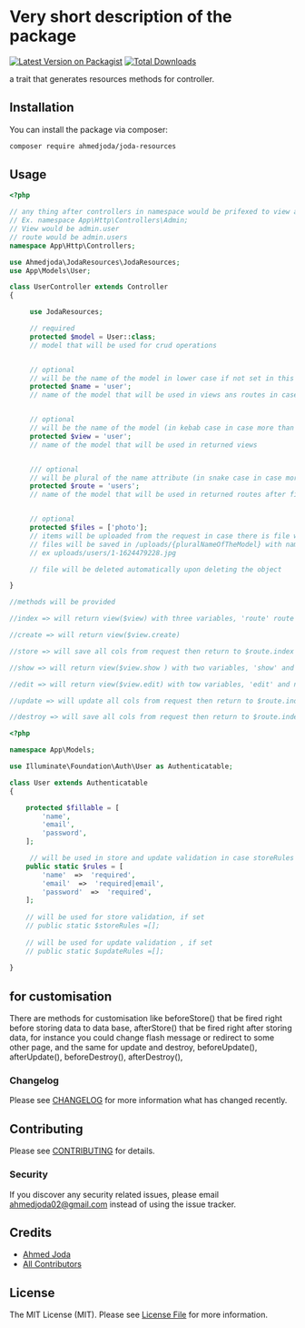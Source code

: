 # Very short description of the package

[![Latest Version on Packagist](https://img.shields.io/packagist/v/ahmedjoda/joda-resources.svg?style=flat-square)](https://packagist.org/packages/ahmedjoda/joda-resources)
[![Total Downloads](https://img.shields.io/packagist/dt/ahmedjoda/joda-resources.svg?style=flat-square)](https://packagist.org/packages/ahmedjoda/joda-resources)


a trait that generates resources methods for controller.

## Installation

You can install the package via composer:

```bash
composer require ahmedjoda/joda-resources
```

## Usage

```php
<?php

// any thing after controllers in namespace would be prifexed to view and route
// Ex. namespace App\Http\Controllers\Admin;
// View would be admin.user
// route would be admin.users
namespace App\Http\Controllers;

use Ahmedjoda\JodaResources\JodaResources;
use App\Models\User;

class UserController extends Controller
{

     use JodaResources;

     // required
     protected $model = User::class;
     // model that will be used for crud operations


     // optional
     // will be the name of the model in lower case if not set in this example 'user'
     protected $name = 'user';
     // name of the model that will be used in views ans routes in case there are not set


     // optional
     // will be the name of the model (in kebab case in case more than one word) if not set in this example 'user'
     protected $view = 'user';
     // name of the model that will be used in returned views


     /// optional
     // will be plural of the name attribute (in snake case in case more than one word) if not set in this example 'users'
     protected $route = 'users';
     // name of the model that will be used in returned routes after finishing the operation


     // optional
     protected $files = ['photo'];
     // items will be uploaded from the request in case there is file with the same name
     // files will be saved in /uploads/{pluralNameOfTheModel} with name {user_id}-{time}.{ext}
     // ex uploads/users/1-1624479228.jpg

     // file will be deleted automatically upon deleting the object

}

//methods will be provided

//index => will return view($view) with three variables, 'route' route of the resource to be used in actions, 'index' (all users) and plural name of the model in this example 'users' you can use either of them

//create => will return view($view.create)

//store => will save all cols from request then return to $route.index

//show => will return view($view.show ) with two variables, 'show' and name of the model in this example 'user' you can use either of them

//edit => will return view($view.edit) with tow variables, 'edit' and name of the model in this example 'user' you can use either of them

//update => will update all cols from request then return to $route.index

//destroy => will save all cols from request then return to $route.index
```

```php
<?php

namespace App\Models;

use Illuminate\Foundation\Auth\User as Authenticatable;

class User extends Authenticatable
{

    protected $fillable = [
        'name',
        'email',
        'password',
    ];

     // will be used in store and update validation in case storeRules or updateRules are not set
    public static $rules = [
        'name'  =>  'required',
        'email'  =>  'required|email',
        'password'  =>  'required',
    ];
    
    // will be used for store validation, if set
    // public static $storeRules =[];
    
    // will be used for update validation , if set
    // public static $updateRules =[];
    
}
```

## for customisation

There are methods for customisation like 
beforeStore() that be fired right before storing data to data base,
afterStore() that be fired right after storing data, for instance you could change flash message or redirect to some other page,
and the same for update and destroy,
beforeUpdate(),
afterUpdate(),
beforeDestroy(),
afterDestroy(),

### Changelog

Please see [CHANGELOG](CHANGELOG.md) for more information what has changed recently.

## Contributing

Please see [CONTRIBUTING](CONTRIBUTING.md) for details.

### Security

If you discover any security related issues, please email ahmedjoda02@gmail.com instead of using the issue tracker.

## Credits

- [Ahmed Joda](https://github.com/ahmedjoda)
- [All Contributors](../../contributors)

## License

The MIT License (MIT). Please see [License File](LICENSE.md) for more information.
